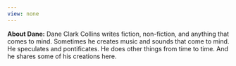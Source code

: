 ```yaml
---
view: none
---
```


**About Dane:** Dane Clark Collins writes fiction, non-fiction, and anything that comes to mind. Sometimes he creates music and sounds that come to mind. He speculates and pontificates. He does other things from time to time. And he shares some of his creations here.